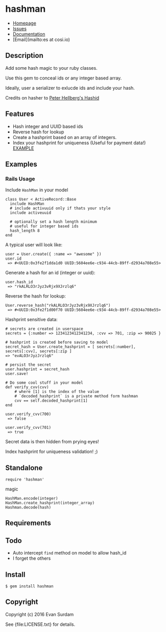 # hashman

* [Homepage](https://github.com/esurdam/hashman#readme)
* [Issues](https://github.com/esurdam/hashman/issues)
* [Documentation](http://rubydoc.info/gems/hashman/frames)
* [Email](mailto:es at cosi.io)

## Description

Add some hash magic to your ruby classes.

Use this gem to conceal ids or any integer based array.

Ideally, user a serializer to exlucde ids and include your hash.

Credits on hasher to [Peter Hellberg's Hashid](https://github.com/peterhellberg/hashids.rb)

## Features
- Hash integer and UUID based ids
- Reverse hash for lookup
- Create a hashprint based on an array of integers.
- Index your hashprint for uniqueness (Useful for payment data!) [EXAMPLE]()

## Examples

### Rails Usage
    
Include ```HashMan``` in your model
```
class User < ActiveRecord::Base
  include HashMan
  # include activuuid only if thats your style
  include activeuuid
  
  # optionally set a hash length minimum
  # useful for integer based ids
  hash_length 8 
end
```

A typical user will look like:
```
user = User.create({ :name => "awesome" })
user.id 
 => #<UUID:0x3fe2f1dda1d0 UUID:5604ee6e-c934-44cb-89ff-d2934a708e55> 
```

Generate a hash for an id (integer or uuid):
```
user.hash_id
 => "rkALRLO3rJyz3vRjx9XJrzlq6" 
```

Reverse the hash for lookup:
```
User.reverse_hash("rkALRLO3rJyz3vRjx9XJrzlq6")
 => #<UUID:0x3fe2f1d00f70 UUID:5604ee6e-c934-44cb-89ff-d2934a708e55> 
```

Hashprint sensitive data:
```
# secrets are created in userspace
secrets = {:number => 1234123412341234, :cvv => 701, :zip => 90025 }
 
# hashprint is created before saving to model
secret_hash = User.create_hashprint = [ secrets[:number], secrets[:cvv], secrets[:zip ]
=> "evALO3rJyzJrzlq6" 
 
# persist the secret
user.hashprint = secret_hash
user.save!
```
```
# Do some cool stuff in your model
def verify_cvv(cvv)
    # where [1] is the index of the value
    # `decoded_hashprint` is a private method form hashman
    cvv == self.decoded_hashprint[1]
end
  
user.verify_cvv(700)
 => false
 
user.verify_cvv(701)
 => true
```
Secret data is then hidden from prying eyes!


Index hashprint for uniqueness validation! ;)

## Standalone

    require 'hashman'

magic 

```
HashMan.encode(integer)
HashMan.create_hashprint(integer_array)
Hashman.decode(hash)

```
## Requirements

## Todo

- Auto intercept `find` method on model to allow hash_id
- I forget the others

## Install

    $ gem install hashman

## Copyright

Copyright (c) 2016 Evan Surdam

See {file:LICENSE.txt} for details.
